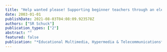 ```yaml
---
title: "Help wanted please! Supporting beginner teachers through an electronic mentoring"
date: 2003-01-01
publishDate: 2021-08-03T04:08:09.923578Z
authors: ["SR Schuck"]
publication_types: ["2"]
abstract: ""
featured: false
publication: "*Educational Multimedia, Hypermedia & Telecommunications*"
---
```


